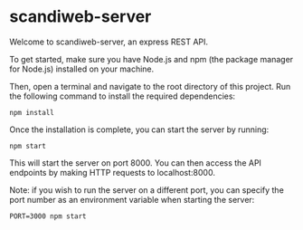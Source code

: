 # scandiweb-server

Welcome to scandiweb-server, an express REST API.

To get started, make sure you have Node.js and npm (the package manager for Node.js) installed on your machine.

Then, open a terminal and navigate to the root directory of this project. Run the following command to install the required dependencies:

`npm install`

Once the installation is complete, you can start the server by running:

`npm start`

This will start the server on port 8000. You can then access the API endpoints by making HTTP requests to localhost:8000.

Note: if you wish to run the server on a different port, you can specify the port number as an environment variable when starting the server:

`PORT=3000 npm start`
